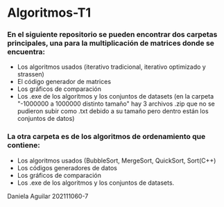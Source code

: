 # Algoritmos-T1
### En el siguiente repositorio se pueden encontrar dos carpetas principales, una para la multiplicación de matrices donde se encuentra:
- Los algoritmos usados (iterativo tradicional, iterativo optimizado y strassen)
- El código generador de matrices
- Los gráficos de comparación
- Los .exe de los algoritmos y los conjuntos de datasets
(en la carpeta "-1000000 a 1000000 distinto tamaño" hay 3 archivos .zip que no se pudieron subir como .txt debido a su tamaño pero dentro están los conjuntos de datos)

### La otra carpeta es de los algoritmos de ordenamiento que contiene:
- Los algoritmos usados (BubbleSort, MergeSort, QuickSort, Sort(C++)
- Los códigos generadores de datos
- Los gráficos de comparación
- Los .exe de los algoritmos y los conjuntos de datasets.

Daniela Aguilar 202111060-7
